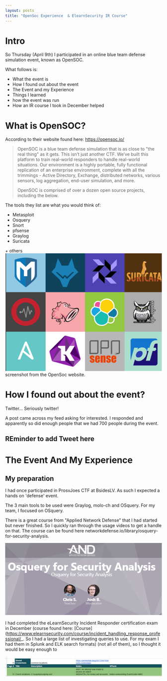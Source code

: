 ```yaml
---
layout: posts
title: "OpenSoc Experience  & ElearnSecurity IR Course"
---
```

# Intro

So Thursday (April 9th) I participated in an online blue team defense simulation event, known as OpenSOC.

What follows is:
* What the event is
* How I found out about the event
* The Event and my Experience
* Things I learned
* how the event was run
* How an IR course I took in December helped



# What is OpenSOC?
According to their website found here: https://opensoc.io/
> OpenSOC is a blue team defense simulation that is as close to "the real thing" as it gets. This isn’t just another CTF. We’ve built this platform to train real-world responders to handle real-world situations. Our environment is a highly portable, fully functional replication of an enterprise environment, complete with all the trimmings - Active Directory, Exchange, distributed networks, various sensors, log aggregation, end-user simulation, and more.
>
> OpenSOC is comprised of over a dozen open source projects, including the below.

The tools they list are what you would think of:  
* Metasploit
* Osquery
* Snort
* pfsense
* Graylog
* Suricata

\+ others
![Tools](/images/opensoc_1.png)
screenshot from the  OpenSoc website.

# How I found out about the event?
Twitter... Seriously twitter!

A post came across my feed asking for interested. I responded and apparently so did enough people that we had 700 people during the event.

## REminder to add Tweet here ##


# The Event And My Experience

## My preparation
I had once participated in ProsvJoes CTF at BsidesLV. As such I expected a hands on 'defense' event. 

The 3 main tools to be used were Graylog, molo-ch and OSquery. For my team, I focused on OSquery.  
  
There is a great course from "Applied Network Defense" that I had started but never finished. So I quickly ran through the usage videos to get a handle on that. The course can be found here networkdefense.io/library/osquery-for-security-analysis.

![OSquery](/images/opensoc_2.png)
 
I had completed the eLearnSecurity Incident Responder certification exam in December (course found here: [Course](https://www.elearnsecurity.com/course/incident_handling_response_professional/_. So I had a large list of investigating queries to use. For my exam I had them in Splunk and ELK search formats) (not all of them), so I thought it would be easy enough to 


![Query](/images/opensoc_3.png)


